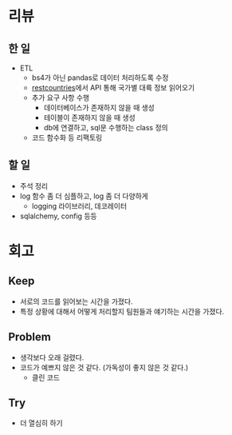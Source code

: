 # 리뷰

## 한 일

- ETL
  - bs4가 아닌 pandas로 데이터 처리하도록 수정
  - [restcountries]("https://restcountries.com)에서 API 통해 국가별 대륙 정보 읽어오기
  - 추가 요구 사항 수행
    - 데이터베이스가 존재하지 않을 때 생성
    - 테이블이 존재하지 않을 때 생성
    - db에 연결하고, sql문 수행하는 class 정의
  - 코드 함수화 등 리팩토링

## 할 일

- 주석 정리
- log 함수 좀 더 심플하고, log 좀 더 다양하게
  - logging 라이브러리, 데코레이터
- sqlalchemy, config 등등

# 회고

## Keep

- 서로의 코드를 읽어보는 시간을 가졌다.
- 특정 상황에 대해서 어떻게 처리할지 팀원들과 얘기하는 시간을 가졌다.

## Problem

- 생각보다 오래 걸렸다.
- 코드가 예쁘지 않은 것 같다. (가독성이 좋지 않은 것 같다.)
  - 클린 코드

## Try

- 더 열심히 하기
